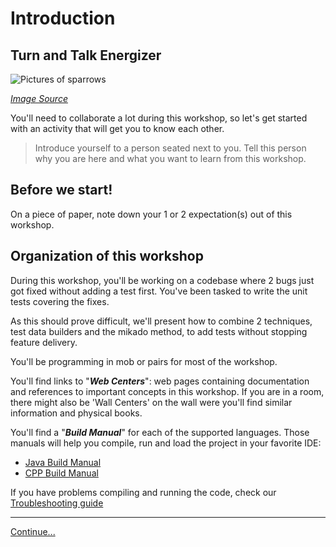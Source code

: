 # Introduction

## Turn and Talk Energizer

![Pictures of sparrows](images/sparrows.jpg)

*[Image Source](https://pixabay.com/photos/sparrows-sparrows-family-birds-2759978/)*

You'll need to collaborate a lot during this workshop, so let's get started
with an activity that will get you to know each other.

> Introduce yourself to a person seated next to you. Tell this person why you
> are here and what you want to learn from this workshop.

## Before we start! 

On a piece of paper, note down your 1 or 2 expectation(s) out of this workshop.

## Organization of this workshop

During this workshop, you'll be working on a codebase where 2 bugs just got fixed without adding a test first. You've been tasked to write the unit tests covering the fixes. 

As this should prove difficult, we'll present how to combine 2 techniques, test
data builders and the mikado method, to add tests without stopping feature
delivery.

You'll be programming in mob or pairs for most of the workshop.

You'll find links to "***Web Centers***": web pages containing documentation and
references to important concepts in this workshop. If you are in a room, there
might also be 'Wall Centers' on the wall were you'll find similar information
and physical books.

You'll find a "***Build Manual***" for each of the supported languages. Those manuals
will help you compile, run and load the project in your favorite IDE:
* [Java Build Manual](../java/BUILD_MANUAL.md)
* [CPP Build Manual](../cpp/BUILD_MANUAL.md)

If you have problems compiling and running the code, check our [Troubleshooting guide](Troubleshooting.md)

----
[Continue...](./2_Easy_Fix_Difficult_Test.md)